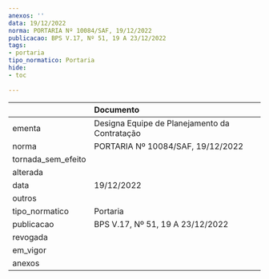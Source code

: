 ```yaml
---
anexos: ''
data: 19/12/2022
norma: PORTARIA Nº 10084/SAF, 19/12/2022
publicacao: BPS V.17, Nº 51, 19 A 23/12/2022
tags:
- portaria
tipo_normatico: Portaria
hide: 
- toc 
 
---
```


|                    | Documento                                     |
|:-------------------|:----------------------------------------------|
| ementa             | Designa Equipe de Planejamento da Contratação |
| norma              | PORTARIA Nº 10084/SAF, 19/12/2022             |
| tornada_sem_efeito |                                               |
| alterada           |                                               |
| data               | 19/12/2022                                    |
| outros             |                                               |
| tipo_normatico     | Portaria                                      |
| publicacao         | BPS V.17, Nº 51, 19 A 23/12/2022              |
| revogada           |                                               |
| em_vigor           |                                               |
| anexos             |                                               |